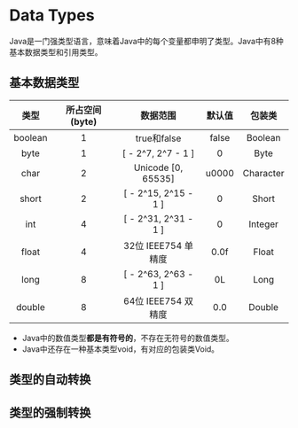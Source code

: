 # Data Types

Java是一门强类型语言，意味着Java中的每个变量都申明了类型。Java中有8种基本数据类型和引用类型。

## 基本数据类型

| 类型 | 所占空间\(byte\) | 数据范围 | 默认值 | 包装类 |
| :---: | :---: | :---: | :---: | :---: |
| boolean | 1 | true和false | false | Boolean |
| byte | 1 | \[ - 2^7, 2^7 - 1 \] | 0 | Byte |
| char | 2 | Unicode \[0, 65535\] | u0000 | Character |
| short | 2 | \[ - 2^15, 2^15 - 1 \] | 0 | Short |
| int | 4 | \[ - 2^31, 2^31 - 1 \] | 0 | Integer |
| float | 4 | 32位 IEEE754 单精度 | 0.0f | Float |
| long | 8 | \[ - 2^63, 2^63 - 1 \] | 0L | Long |
| double | 8 | 64位 IEEE754 双精度 | 0.0 | Double |

* Java中的数值类型**都是有符号的**，不存在无符号的数值类型。
* Java中还存在一种基本类型void，有对应的包装类Void。

## 类型的自动转换

## 类型的强制转换

